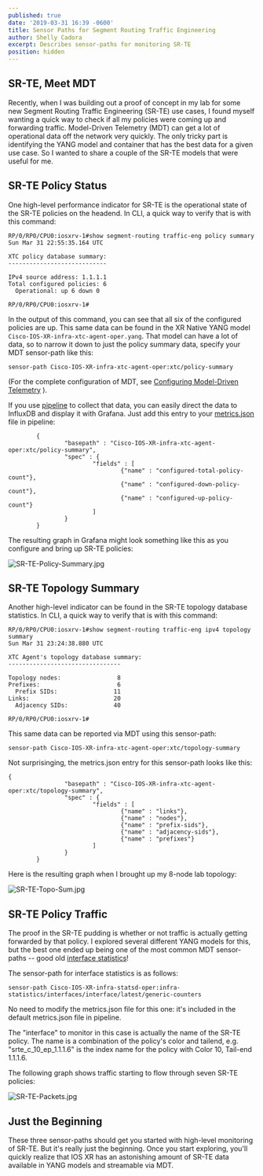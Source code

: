 ```yaml
---
published: true
date: '2019-03-31 16:39 -0600'
title: Sensor Paths for Segment Routing Traffic Engineering
author: Shelly Cadora
excerpt: Describes sensor-paths for monitoring SR-TE
position: hidden
---
```

## SR-TE, Meet MDT

Recently, when I was building out a proof of concept in my lab for some new Segment Routing Traffic Engineering (SR-TE) use cases, I found myself wanting a quick way to check if all my policies were coming up and forwarding traffic.  Model-Driven Telemetry (MDT) can get a lot of operational data off the network very quickly.  The only tricky part is identifying the YANG model and container that has the best data for a given use case.  So I wanted to share a couple of the SR-TE models that were useful for me.

## SR-TE Policy Status

One high-level performance indicator for SR-TE is the operational state of the SR-TE policies on the headend.  In CLI, a quick way to verify that is with this command:

```
RP/0/RP0/CPU0:iosxrv-1#show segment-routing traffic-eng policy summary
Sun Mar 31 22:55:35.164 UTC

XTC policy database summary:
----------------------------

IPv4 source address: 1.1.1.1
Total configured policies: 6
  Operational: up 6 down 0

RP/0/RP0/CPU0:iosxrv-1#
```

In the output of this command, you can see that all six of the configured policies are up.  This same data can be found in the XR Native YANG model ```Cisco-IOS-XR-infra-xtc-agent-oper.yang```.  That model can have a lot of data, so to narrow it down to just the policy summary data, specify your MDT sensor-path like this:

```sensor-path Cisco-IOS-XR-infra-xtc-agent-oper:xtc/policy-summary```

(For the complete configuration of MDT, see [Configuring Model-Driven Telemetry](https://xrdocs.io/telemetry/tutorials/2016-07-21-configuring-model-driven-telemetry-mdt/) ).

If you use [pipeline](https://xrdocs.io/telemetry/tutorials/2018-03-01-everything-you-need-to-know-about-pipeline/) to collect that data, you can easily direct the data to InfluxDB and display it with Grafana. Just add this entry to your [metrics.json](https://xrdocs.io/telemetry/tutorials/2018-03-01-everything-you-need-to-know-about-pipeline/#pipeline-metricsjson) file in pipeline:

```
        {
                "basepath" : "Cisco-IOS-XR-infra-xtc-agent-oper:xtc/policy-summary",
                "spec" : {
                        "fields" : [
                                {"name" : "configured-total-policy-count"},
                                {"name" : "configured-down-policy-count"},
                                {"name" : "configured-up-policy-count"}
                        ]
                }
        }
```

The resulting graph in Grafana might look something like this as you configure and bring up SR-TE policies:

![SR-TE-Policy-Summary.jpg]({{site.baseurl}}/images/SR-TE-Policy-Summary.jpg)


## SR-TE Topology Summary

Another high-level indicator can be found in the SR-TE topology database statistics.  In CLI, a quick way to verify that is with this command:

```
RP/0/RP0/CPU0:iosxrv-1#show segment-routing traffic-eng ipv4 topology summary
Sun Mar 31 23:24:38.880 UTC

XTC Agent's topology database summary:
--------------------------------

Topology nodes:                8
Prefixes:                      6
  Prefix SIDs:                11
Links:                        20
  Adjacency SIDs:             40

RP/0/RP0/CPU0:iosxrv-1#
```

This same data can be reported via MDT using this sensor-path:
```
sensor-path Cisco-IOS-XR-infra-xtc-agent-oper:xtc/topology-summary
```

Not surprisinging, the metrics.json entry for this sensor-path looks like this:

```
{
                "basepath" : "Cisco-IOS-XR-infra-xtc-agent-oper:xtc/topology-summary",
                "spec" : {
                        "fields" : [
                                {"name" : "links"},
                                {"name" : "nodes"},
                                {"name" : "prefix-sids"},
                                {"name" : "adjacency-sids"},
                                {"name" : "prefixes"}
                        ]
                }
        }
```

Here is the resulting graph when I brought up my 8-node lab topology:

![SR-TE-Topo-Sum.jpg]({{site.baseurl}}/images/SR-TE-Topo-Sum.jpg)

## SR-TE Policy Traffic

The proof in the SR-TE pudding is whether or not traffic is actually getting forwarded by that policy.  I explored several different YANG models for this, but the best one ended up being one of the most common MDT sensor-paths -- good old [interface statistics](https://xrdocs.io/telemetry/tutorials/2016-10-13-using-model-driven-telemetry-mdt-for-if-mib-data/)!

The sensor-path for interface statistics is as follows:
```
sensor-path Cisco-IOS-XR-infra-statsd-oper:infra-statistics/interfaces/interface/latest/generic-counters
```

No need to modify the metrics.json file for this one: it's included in the default metrics.json file in pipeline.

The "interface" to monitor in this case is actually the name of the SR-TE policy.  The name is a combination of the policy's color and tailend, e.g. "srte_c_10_ep_1.1.1.6" is the index name for the policy with Color 10, Tail-end 1.1.1.6.

The following graph shows traffic starting to flow through seven SR-TE policies:

![SR-TE-Packets.jpg]({{site.baseurl}}/images/SR-TE-Packets.jpg)


## Just the Beginning

These three sensor-paths should get you started with high-level monitoring of SR-TE.  But it's really just the beginning.  Once you start exploring, you'll quickly realize that IOS XR has an astonishing amount of SR-TE data available in YANG models and streamable via MDT.  




